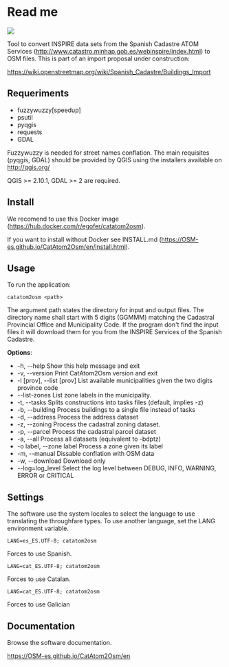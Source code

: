 Read me
=======

![](https://user-images.githubusercontent.com/1605829/141660065-1ad64b8f-dde9-4946-a4af-b556c270545f.png)

Tool to convert INSPIRE data sets from the Spanish Cadastre ATOM Services (http://www.catastro.minhap.gob.es/webinspire/index.html) to OSM files. This is part of an import proposal under construction:

https://wiki.openstreetmap.org/wiki/Spanish_Cadastre/Buildings_Import

Requeriments
------------

* fuzzywuzzy[speedup]
* psutil
* pyqgis
* requests
* GDAL

Fuzzywuzzy is needed for street names conflation. 
The main requisites (pyqgis, GDAL) should be provided by QGIS using the 
installers available on http://qgis.org/

QGIS >= 2.10.1, GDAL >= 2 are required.

Install
-------

We recomend to use this Docker image 
(https://hub.docker.com/r/egofer/catatom2osm).

If you want to install without Docker see INSTALL.md (https://OSM-es.github.io/CatAtom2Osm/en/install.html). 

Usage
-----

To run the application:

    catatom2osm <path>

The argument path states the directory for input and output files. 
The directory name shall start with 5 digits (GGMMM) matching the Cadastral 
Provincial Office and Municipality Code. If the program don't find the input 
files it will download them for you from the INSPIRE Services of the Spanish 
Cadastre.

**Options**:

* \-h, --help                Show this help message and exit
* \-v, --version             Print CatAtom2Osm version and exit
* \-l [prov], --list [prov]  List available municipalities given the two digits province code
* \--list-zones              List zone labels in the municipality.
* \-t, --tasks               Splits constructions into tasks files (default, implies -z)
* \-b, --building            Process buildings to a single file instead of tasks
* \-d, --address             Process the address dataset
* \-z, --zoning              Process the cadastral zoning dataset.
* \-p, --parcel              Process the cadastral parcel dataset
* \-a, --all                 Process all datasets (equivalent to -bdptz)
* \-o label, --zone label    Process a zone given its label
* \-m, --manual              Dissable conflation with OSM data
* \-w, --download            Download only
* \--log=log_level           Select the log level between DEBUG, INFO, WARNING, ERROR or CRITICAL

Settings
--------

The software use the system locales to select the language to use translating the throughfare types. To use another language, set the LANG environment variable.

	LANG=es_ES.UTF-8; catatom2osm

Forces to use Spanish.

	LANG=cat_ES.UTF-8; catatom2osm

Forces to use Catalan.

	LANG=cat_ES.UTF-8; catatom2osm

Forces to use Galician

Documentation
-------------

Browse the software documentation.

https://OSM-es.github.io/CatAtom2Osm/en

